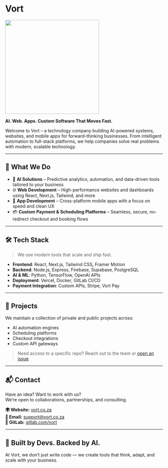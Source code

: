 # Vort

<img src="https://scontent-jnb2-1.xx.fbcdn.net/v/t39.8562-6/375593064_778731280602001_6601361369208148137_n.png?_nc_cat=106&ccb=1-7&_nc_sid=f537c7&_nc_ohc=HotyRi62adYQ7kNvwF0fSkO&_nc_oc=AdnQL7sNSx_Bv-h4RGbr7Zjk21xup7gALvGPOzx8GqHJB4JgBrts8YpbeZxG6CyPU4xHVvsEqWZvmUtnjq96covN&_nc_zt=14&_nc_ht=scontent-jnb2-1.xx&_nc_gid=mwUqgc_cCWAt0xGInm7TYg&oh=00_AfOj6r9AvlvDC2t5yUF_se-aknExUOUGdf1vMGnMO1xQ0A&oe=6849E74B" width="300"/>


**AI. Web. Apps. Custom Software That Moves Fast.**

Welcome to Vort – a technology company building AI-powered systems, websites, and mobile apps for forward-thinking businesses. From intelligent automation to full-stack platforms, we help companies solve real problems with modern, scalable technology.

---

## 🚀 What We Do

- 🤖 **AI Solutions** – Predictive analytics, automation, and data-driven tools tailored to your business
- 🌐 **Web Development** – High-performance websites and dashboards using React, Next.js, Tailwind, and more
- 📱 **App Development** – Cross-platform mobile apps with a focus on speed and clean UX
- 💳 **Custom Payment & Scheduling Platforms** – Seamless, secure, no-redirect checkout and booking flows

---

## 🛠️ Tech Stack

> We use modern tools that scale and ship fast.

- **Frontend**: React, Next.js, Tailwind CSS, Framer Motion  
- **Backend**: Node.js, Express, Firebase, Supabase, PostgreSQL  
- **AI & ML**: Python, TensorFlow, OpenAI APIs  
- **Deployment**: Vercel, Docker, GitLab CI/CD  
- **Payment Integration**: Custom APIs, Stripe, Vort Pay

---

## 📁 Projects

We maintain a collection of private and public projects across:

- AI automation engines  
- Scheduling platforms  
- Checkout integrations  
- Custom API gateways

> Need access to a specific repo? Reach out to the team or [open an issue](#).

---

## 📬 Contact

Have an idea? Want to work with us?  
We’re open to collaborations, partnerships, and consulting.

**🌍 Website:** [vort.co.za](https://vort.co.za)  
**📧 Email:** support@vort.co.za  
**🐙 GitLab:** [gitlab.com/vort](https://gitlab.com/vort)

---

## 🧠 Built by Devs. Backed by AI.

At Vort, we don’t just write code — we create tools that think, adapt, and scale with your business.

